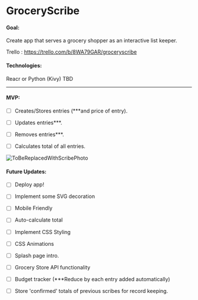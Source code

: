 # GroceryScribe

<h4>Goal:</h4> Create app that serves a grocery shopper as an interactive list keeper. 
<p>

Trello : https://trello.com/b/8WA79GAR/groceryscribe
<h4>Technologies:</h4>
Reacr or Python (Kivy) TBD

---------------------------------
<h4>MVP:</h4>

- [ ] Creates/Stores entries (***and price of entry).

- [ ] Updates entries***.

- [ ] Removes entries***.

- [ ] Calculates total of all entries.


![ToBeReplacedWithScribePhoto](https://media.giphy.com/media/3GCeasnPeeImI/giphy.gif)


<h4>Future Updates:</h4>

- [ ] Deploy app!

- [ ] Implement some SVG decoration 

- [ ] Mobile Friendly

- [ ] Auto-calculate total

- [ ] Implement CSS Styling

- [ ] CSS Animations

- [ ] Splash page intro.

- [ ] Grocery Store API functionality

- [ ] Budget tracker (***Reduce by each entry added automatically)

- [ ] Store 'confirmed' totals of previous scribes for record keeping.
